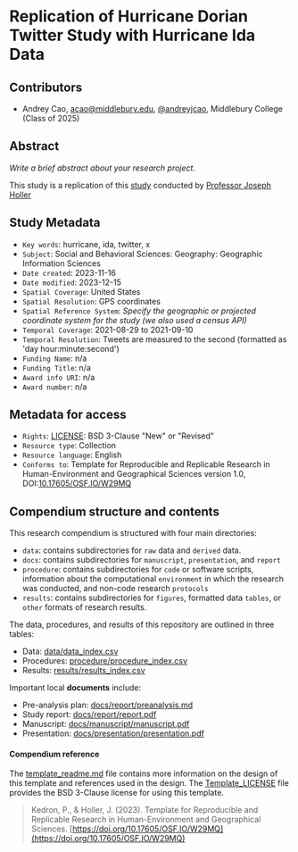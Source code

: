 # Replication of Hurricane Dorian Twitter Study with Hurricane Ida Data

## Contributors

- Andrey Cao, acao@middlebury.edu, [@andreyjcao](https://github.com/andreyjcao), Middlebury College (Class of 2025)

## Abstract

*Write a brief abstract about your research project.*

This study is a replication of this [study](https://github.com/GIS4DEV/OR-Dorian) conducted by [Professor Joseph Holler](https://github.com/josephholler)

## Study Metadata

- `Key words`: hurricane, ida, twitter, x
- `Subject`: Social and Behavioral Sciences: Geography: Geographic Information Sciences
- `Date created`: 2023-11-16
- `Date modified`: 2023-12-15
- `Spatial Coverage`: United States
- `Spatial Resolution`: GPS coordinates
- `Spatial Reference System`: *Specify the geographic or projected coordinate system for the study (we also used a census API)*
- `Temporal Coverage`: 2021-08-29 to 2021-09-10
- `Temporal Resolution`: Tweets are measured to the second (formatted as 'day hour:minute:second')
- `Funding Name`: n/a
- `Funding Title`: n/a
- `Award info URI`: n/a
- `Award number`: n/a

## Metadata for access

- `Rights`: [LICENSE](LICENSE): BSD 3-Clause "New" or "Revised"
- `Resource type`: Collection
- `Resource language`: English
- `Conforms to`: Template for Reproducible and Replicable Research in Human-Environment and Geographical Sciences version 1.0, DOI:[10.17605/OSF.IO/W29MQ](https://doi.org/10.17605/OSF.IO/W29MQ)

## Compendium structure and contents

This research compendium is structured with four main directories:

- `data`: contains subdirectories for `raw` data and `derived` data.
- `docs`: contains subdirectories for `manuscript`, `presentation`, and `report`
- `procedure`: contains subdirectories for `code` or software scripts, information about the computational `environment` in which the research was conducted, and non-code research `protocols`
- `results`: contains subdirectories for `figures`, formatted data `tables`, or `other` formats of research results.

The data, procedures, and results of this repository are outlined in three tables:
- Data: [data/data_index.csv](data/data_index.csv)
- Procedures: [procedure/procedure_index.csv](procedure/procedure_index.csv)
- Results: [results/results_index.csv](results/results_index.csv)

Important local **documents** include:
- Pre-analysis plan: [docs/report/preanalysis.md](docs/report/preanalysis.md)
- Study report: [docs/report/report.pdf](docs/report/report.pdf)
- Manuscript: [docs/manuscript/manuscript.pdf](docs/manuscript/manuscript.pdf)
- Presentation: [docs/presentation/presentation.pdf](docs/presentation/presentation.pdf)

#### Compendium reference

The [template_readme.md](template_readme.md) file contains more information on the design of this template and references used in the design.
The [Template_LICENSE](Template_LICENSE) file provides the BSD 3-Clause license for using this template.
> Kedron, P., & Holler, J. (2023). Template for Reproducible and Replicable Research in Human-Environment and Geographical Sciences. [https://doi.org/10.17605/OSF.IO/W29MQ](https://doi.org/10.17605/OSF.IO/W29MQ)
